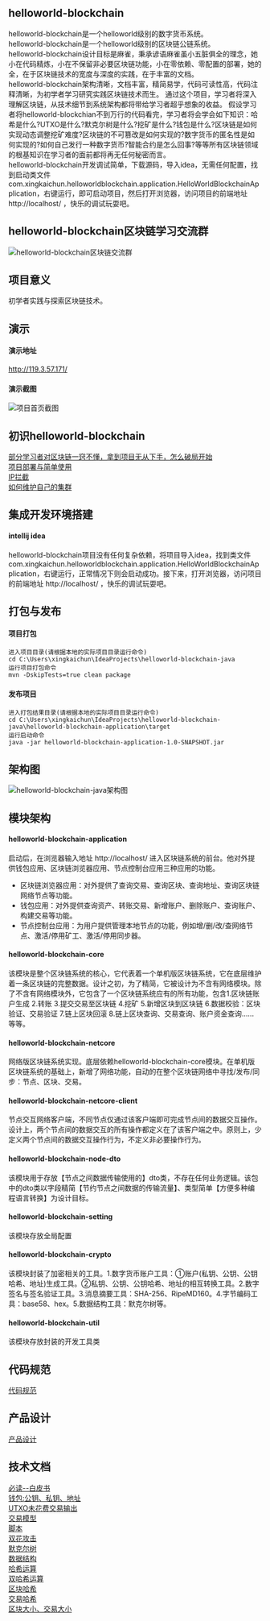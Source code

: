 ## helloworld-blockchain
helloworld-blockchain是一个helloworld级别的数字货币系统。  
helloworld-blockchain是一个helloworld级别的区块链公链系统。  
helloworld-blockchain设计目标是麻雀，秉承谚语麻雀虽小五脏俱全的理念，她小在代码精炼，小在不保留非必要区块链功能，小在零依赖、零配置的部署，她的全，在于区块链技术的宽度与深度的实践，在于丰富的文档。  
helloworld-blockchain架构清晰，文档丰富，精简易学，代码可读性高，代码注释清晰，为初学者学习研究实践区块链技术而生。
通过这个项目，学习者将深入理解区块链，从技术细节到系统架构都将带给学习者超乎想象的收益。
假设学习者将helloworld-blockchian不到万行的代码看完，学习者将会学会如下知识：哈希是什么?UTXO是什么?默克尔树是什么?挖矿是什么?钱包是什么?区块链是如何实现动态调整挖矿难度?区块链的不可篡改是如何实现的?数字货币的匿名性是如何实现的?如何自己发行一种数字货币?智能合约是怎么回事?等等所有区块链领域的根基知识在学习者的面前都将再无任何秘密而言。    
helloworld-blockchain开发调试简单，下载源码，导入idea，无需任何配置，找到启动类文件com.xingkaichun.helloworldblockchain.application.HelloWorldBlockchainApplication，右键运行，即可启动项目，然后打开浏览器，访问项目的前端地址 http://localhost/ ，快乐的调试玩耍吧。



## helloworld-blockchain区块链学习交流群
![helloworld-blockchain区块链交流群](https://user-images.githubusercontent.com/49269996/135546933-851f13bc-9cd0-4fd1-b5c9-30a6f0fd4281.png)


## 项目意义
初学者实践与探索区块链技术。



## 演示
#### 演示地址
http://119.3.57.171/
#### 演示截图
![项目首页截图](https://z3.ax1x.com/2021/05/22/gLBlFA.png)



## 初识helloworld-blockchain
[部分学习者对区块链一窍不懂，拿到项目无从下手，怎么破局开始](https://github.com/helloworldcoin/helloworld-blockchain-java/issues/30)  
[项目部署与简单使用](https://github.com/helloworldcoin/helloworld-blockchain-java/issues/29)  
[IP拦截](https://github.com/helloworldcoin/helloworld-blockchain-java/issues/48)  
[如何维护自己的集群](https://github.com/helloworldcoin/helloworld-blockchain-java/issues/50)  



## 集成开发环境搭建
#### intellij idea
helloworld-blockchain项目没有任何复杂依赖，将项目导入idea，找到类文件com.xingkaichun.helloworldblockchain.application.HelloWorldBlockchainApplication，右键运行，正常情况下则会启动成功。接下来，打开浏览器，访问项目的前端地址 http://localhost/ ，快乐的调试玩耍吧。



## 打包与发布
#### 项目打包
```  
进入项目目录(请根据本地的实际项目目录运行命令)  
cd C:\Users\xingkaichun\IdeaProjects\helloworld-blockchain-java   
运行项目打包命令   
mvn -DskipTests=true clean package
```
#### 发布项目
```  
进入打包结果目录(请根据本地的实际项目目录运行命令)  
cd C:\Users\xingkaichun\IdeaProjects\helloworld-blockchain-java\helloworld-blockchain-application\target  
运行启动命令  
java -jar helloworld-blockchain-application-1.0-SNAPSHOT.jar  
```



## 架构图
![helloworld-blockchain-java架构图](https://user-images.githubusercontent.com/49269996/131206309-bf32c2de-efd3-4c0e-b075-e465fc53ffeb.png)




## 模块架构
#### helloworld-blockchain-application
启动后，在浏览器输入地址 http://localhost/ 进入区块链系统的前台。他对外提供钱包应用、区块链浏览器应用、节点控制台应用三种应用的功能。
* 区块链浏览器应用：对外提供了查询交易、查询区块、查询地址、查询区块链网络节点等功能。
* 钱包应用：对外提供查询资产、转账交易、新增账户、删除账户、查询账户、构建交易等功能。
* 节点控制台应用：为用户提供管理本地节点的功能，例如增/删/改/查网络节点、激活/停用矿工、激活/停用同步器。
#### helloworld-blockchain-core
该模块是整个区块链系统的核心，它代表着一个单机版区块链系统，它在底层维护着一条区块链的完整数据。设计之初，为了精简，它被设计为不含有网络模块。除了不含有网络模块外，它包含了一个区块链系统应有的所有功能，包含1.区块链账户生成 2.转账 3.提交交易至区块链 4.挖矿 5.新增区块到区块链 6.数据校验：区块验证、交易验证  7.链上区块回滚 8.链上区块查询、交易查询、账户资金查询...... 等等。
#### helloworld-blockchain-netcore
网络版区块链系统实现。底层依赖helloworld-blockchain-core模块。在单机版区块链系统的基础上，新增了网络功能，自动的在整个区块链网络中寻找/发布/同步：节点、区块、交易。
#### helloworld-blockchain-netcore-client
节点交互网络客户端，不同节点仅通过该客户端即可完成节点间的数据交互操作。设计上，两个节点间的数据交互的所有操作都定义在了该客户端之中。原则上，少定义两个节点间的数据交互操作行为，不定义非必要操作行为。
#### helloworld-blockchain-node-dto
该模块用于存放【节点之间数据传输使用的】dto类，不存在任何业务逻辑。该包中的dto类以字段精简【节约节点之间数据的传输流量】、类型简单【方便多种编程语言转换】为设计目标。 
#### helloworld-blockchain-setting
该模块存放全局配置
#### helloworld-blockchain-crypto
该模块封装了加密相关的工具。1.数字货币账户工具：①账户(私钥、公钥、公钥哈希、地址)生成工具。②私钥、公钥、公钥哈希、地址的相互转换工具。2.数字签名与签名验证工具。3.消息摘要工具：SHA-256、RipeMD160。4.字节编码工具：base58、hex。5.数据结构工具：默克尔树等。
#### helloworld-blockchain-util
该模块存放封装的开发工具类



## 代码规范
[代码规范](https://github.com/helloworldcoin/helloworld-blockchain-java/blob/master/code-specification.md)



## 产品设计
[产品设计](https://github.com/helloworldcoin/helloworld-blockchain-java/blob/master/helloworldcoin-design.md)



## 技术文档
[必读--白皮书](https://www.zhihu.com/question/51047975/answer/1778438713)  
[钱包:公钥、私钥、地址](https://zhuanlan.zhihu.com/p/38196092)  
[UTXO未花费交易输出](https://www.zhihu.com/question/59913301/answer/1779203932)  
[交易模型](https://github.com/helloworldcoin/helloworld-blockchain-java/issues/41)  
[脚本](https://zhuanlan.zhihu.com/p/353582574)  
[双花攻击](https://zhuanlan.zhihu.com/p/258952892)  
[默克尔树](https://zhuanlan.zhihu.com/p/40142647)  
[数据结构](https://zhuanlan.zhihu.com/p/332265582)    
[哈希运算](https://zhuanlan.zhihu.com/p/354442546)  
[双哈希运算](https://zhuanlan.zhihu.com/p/353575311)  
[区块哈希](https://zhuanlan.zhihu.com/p/353570191)  
[交易哈希](https://zhuanlan.zhihu.com/p/353574892)  
[区块大小、交易大小](https://zhuanlan.zhihu.com/p/336827577)  
